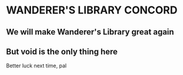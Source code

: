 # WANDERER'S LIBRARY CONCORD

## We will make Wanderer's Library great again
## But void is the only thing here

Better luck next time, pal
